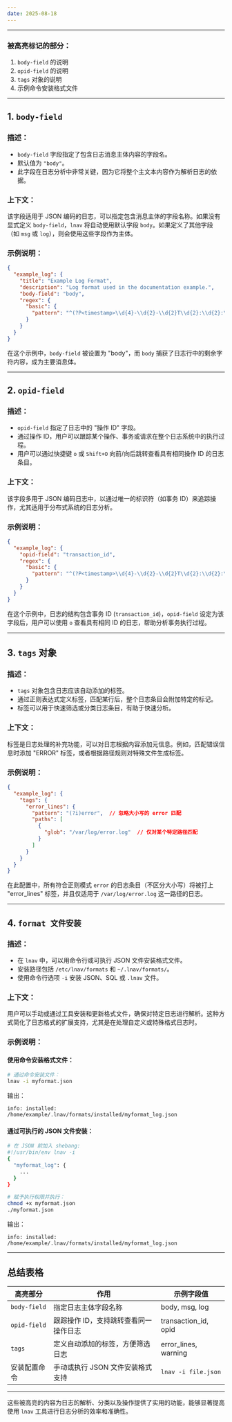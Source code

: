```yaml
---
date: 2025-08-18
---
```


---

### 被高亮标记的部分：
1. `body-field` 的说明
2. `opid-field` 的说明
3. `tags` 对象的说明
4. 示例命令安装格式文件

---

## 1. `body-field`
### 描述：
- `body-field` 字段指定了包含日志消息主体内容的字段名。
- 默认值为 `"body"`。
- 此字段在日志分析中非常关键，因为它将整个主文本内容作为解析日志的依据。

### 上下文：
该字段适用于 JSON 编码的日志，可以指定包含消息主体的字段名称。如果没有显式定义 `body-field`，`lnav` 将自动使用默认字段 `body`。如果定义了其他字段（如 `msg` 或 `log`），则会使用这些字段作为主体。

### 示例说明：
```json
{
  "example_log": {
    "title": "Example Log Format",
    "description": "Log format used in the documentation example.",
    "body-field": "body",
    "regex": {
      "basic": {
        "pattern": "^(?P<timestamp>\\d{4}-\\d{2}-\\d{2}T\\d{2}:\\d{2}:\\d{2}Z) (?P<body>.*)$"
      }
    }
  }
}
```
在这个示例中，`body-field` 被设置为 "body"，而 `body` 捕获了日志行中的剩余字符内容，成为主要消息体。

---

## 2. `opid-field`
### 描述：
- `opid-field` 指定了日志中的 "操作 ID" 字段。
- 通过操作 ID，用户可以跟踪某个操作、事务或请求在整个日志系统中的执行过程。
- 用户可以通过快捷键 `o` 或 `Shift+O` 向前/向后跳转查看具有相同操作 ID 的日志条目。

### 上下文：
该字段多用于 JSON 编码日志中，以通过唯一的标识符（如事务 ID）来追踪操作，尤其适用于分布式系统的日志分析。

### 示例说明：
```json
{
  "example_log": {
    "opid-field": "transaction_id",
    "regex": {
      "basic": {
        "pattern": "^(?P<timestamp>\\d{4}-\\d{2}-\\d{2}T\\d{2}:\\d{2}:\\d{2}Z) \\[ID=(?P<transaction_id>.+?)\\] (?P<body>.*)$"
      }
    }
  }
}
```
在这个示例中，日志的结构包含事务 ID (`transaction_id`)，`opid-field` 设定为该字段后，用户可以使用 `o` 查看具有相同 ID 的日志，帮助分析事务执行过程。

---

## 3. `tags` 对象
### 描述：
- `tags` 对象包含日志应该自动添加的标签。
- 通过正则表达式定义标签，匹配某行后，整个日志条目会附加特定的标记。
- 标签可以用于快速筛选或分类日志条目，有助于快速分析。

### 上下文：
标签是日志处理的补充功能，可以对日志根据内容添加元信息。例如，匹配错误信息时添加 "ERROR" 标签，或者根据路径规则对特殊文件生成标签。

### 示例说明：
```json
{
  "example_log": {
    "tags": {
      "error_lines": {
        "pattern": "(?i)error",  // 忽略大小写的 error 匹配
        "paths": [
          {
            "glob": "/var/log/error.log"  // 仅对某个特定路径匹配
          }
        ]
      }
    }
  }
}
```
在此配置中，所有符合正则模式 `error` 的日志条目（不区分大小写）将被打上 "error_lines" 标签，并且仅适用于 `/var/log/error.log` 这一路径的日志。

---

## 4. `format 文件安装`
### 描述：
- 在 `lnav` 中，可以用命令行或可执行 JSON 文件安装格式文件。
- 安装路径包括 `/etc/lnav/formats` 和 `~/.lnav/formats/`。
- 使用命令行选项 `-i` 安装 JSON、SQL 或 `.lnav` 文件。

### 上下文：
用户可以手动或通过工具安装和更新格式文件，确保对特定日志进行解析。这种方式简化了日志格式的扩展支持，尤其是在处理自定义或特殊格式日志时。

### 示例说明：
#### 使用命令安装格式文件：
```bash
# 通过命令安装文件：
lnav -i myformat.json
```
输出：
```
info: installed: /home/example/.lnav/formats/installed/myformat_log.json
```

#### 通过可执行的 JSON 文件安装：
```bash
# 在 JSON 前加入 shebang:
#!/usr/bin/env lnav -i
{
  "myformat_log": {
    ...
  }
}

# 赋予执行权限并执行：
chmod +x myformat.json
./myformat.json
```
输出：
```
info: installed: /home/example/.lnav/formats/installed/myformat_log.json
```

---

## 总结表格

| 高亮部分           | 作用                                     | 示例字段值           |
|--------------------|------------------------------------------|------------------------|
| `body-field`       | 指定日志主体字段名称                     | body, msg, log         |
| `opid-field`       | 跟踪操作 ID，支持跳转查看同一操作日志     | transaction_id, opid   |
| `tags`             | 定义自动添加的标签，方便筛选日志          | error_lines, warning   |
| 安装配置命令       | 手动或执行 JSON 文件安装格式支持          | `lnav -i file.json`    |

---

这些被高亮的内容为日志的解析、分类以及操作提供了实用的功能，能够显著提高使用 `lnav` 工具进行日志分析的效率和准确性。


